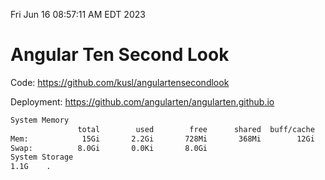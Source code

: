 Fri Jun 16 08:57:11 AM EDT 2023

# Angular Ten Second Look

Code: https://github.com/kusl/angulartensecondlook

Deployment: https://github.com/angularten/angularten.github.io

```bash
System Memory
               total        used        free      shared  buff/cache   available
Mem:            15Gi       2.2Gi       728Mi       368Mi        12Gi        12Gi
Swap:          8.0Gi       0.0Ki       8.0Gi
System Storage
1.1G	.
```
